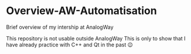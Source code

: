 # Overview-AW-Automatisation
 Brief overview of my intership at AnalogWay

This repository is not usable outside AnalogWay 
This is only to show that I have already practice with C++ and Qt in the past 😉
